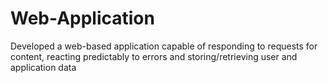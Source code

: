 # Web-Application
Developed a web-based application capable of responding to requests for content, reacting predictably to errors and storing/retrieving user and application data
